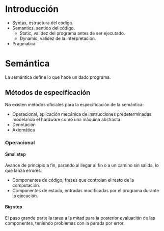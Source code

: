 # Introducción
- Syntax, estructura del código.
- Semantics, sentido del código.
	- Static, validez del programa antes de ser ejecutado.
	- Dynamic, validez de la interpretación.
- Pragmatica

# Semántica
La semántica define lo que hace un dado programa.
## Métodos de especificación
No existen métodos oficiales para la especificación de la semántica:
- Operacional, aplicación mecánica de instrucciones predeterminadas modelando el hardware como una máquina abstracta.
- Denotación
- Axiomática

### Operacional
#### Smal step
Avance de principio a fin, parando al llegar al fin o a un camino sin salida, lo que lanza errores.
- Componentes de código, frases que controlan el resto de la computación.
- Componentes de estado, entradas modificadas por el programa durante la ejecución.

#### Big step
El paso grande parte la tarea a la mitad para la posterior evaluación de las componentes, teniendo problemas con la parada por error.
